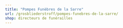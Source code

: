 ```yaml
---
title: "Pompes Funèbres de la Sarre"
url: /grosbliederstroff/pompes-funebres-de-la-sarre/
shop: directeurs de funérailles
---
```

